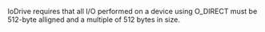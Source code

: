 IoDrive requires that all I/O performed on a device using O_DIRECT must be 512-byte alligned and a multiple of 512 bytes in size.
